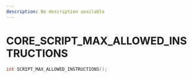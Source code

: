 ```yaml
---
description: No description available 
---
```


# CORE\_SCRIPT_MAX_ALLOWED_INSTRUCTIONS

```cpp
int SCRIPT_MAX_ALLOWED_INSTRUCTIONS();
```